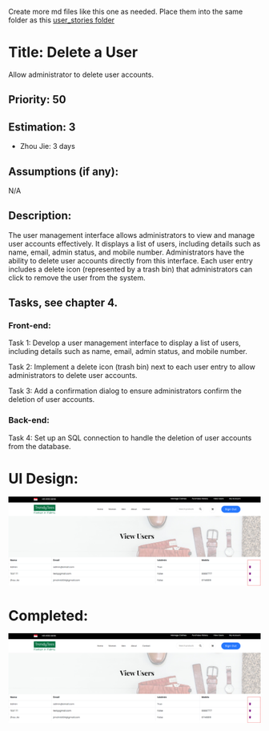 Create more md files like this one as needed. Place them into the same folder 
as this [user_stories folder](./)

# Title: Delete a User

Allow administrator to delete user accounts.

## Priority: 50
 

## Estimation: 3
* Zhou Jie: 3 days
 

## Assumptions (if any):
N/A
## Description:  
The user management interface allows administrators to view and manage user accounts effectively. It displays a list of users, including details such as name, email, admin status, and mobile number. Administrators have the ability to delete user accounts directly from this interface. Each user entry includes a delete icon (represented by a trash bin) that administrators can click to remove the user from the system. 
## Tasks, see chapter 4.

### Front-end:

Task 1: Develop a user management interface to display a list of users, including details such as name, email, admin status, and mobile number.

Task 2: Implement a delete icon (trash bin) next to each user entry to allow administrators to delete user accounts.

Task 3: Add a confirmation dialog to ensure administrators confirm the deletion of user accounts.

### Back-end:

Task 4: Set up an SQL connection to handle the deletion of user accounts from the database.

 
 

# UI Design:
![alt text](pictures/deleteUser1.png)
 


# Completed:
![alt text](pictures/deleteUser1.png)
 